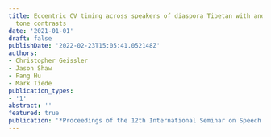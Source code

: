 ```yaml
---
title: Eccentric CV timing across speakers of diaspora Tibetan with and without lexical
  tone contrasts
date: '2021-01-01'
draft: false
publishDate: '2022-02-23T15:05:41.052148Z'
authors:
- Christopher Geissler
- Jason Shaw
- Fang Hu
- Mark Tiede
publication_types:
- '1'
abstract: ''
featured: true
publication: '*Proceedings of the 12th International Seminar on Speech Production.*'
---
```


